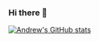 ### Hi there 👋

[![Andrew's GitHub stats](https://github-readme-stats.vercel.app/api?username=bruhdev1290)](https://github.com/anuraghazra/github-readme-stats)

